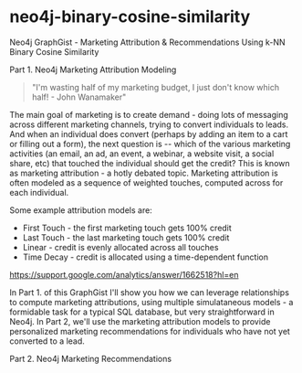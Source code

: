 # neo4j-binary-cosine-similarity
Neo4j GraphGist - Marketing Attribution &amp; Recommendations Using k-NN Binary Cosine Similarity

Part 1.
Neo4j Marketing Attribution Modeling

> "I'm wasting half of my marketing budget, I just don't know which half! - John Wanamaker"

The main goal of marketing is to create demand - doing lots of messaging across different marketing channels, trying to convert individuals to leads. And when an individual does convert (perhaps by adding an item to a cart or filling out a form), the next question is -- which of the various marketing activities (an email, an ad, an event, a webinar, a website visit, a social share, etc) that touched the individual should get the credit?  This is known as marketing attribution - a hotly debated topic.  Marketing attribution is often modeled as a sequence of weighted touches, computed across for each individual.

Some example attribution models are:

 * First Touch - the first marketing touch gets 100% credit
 * Last Touch - the last marketing touch gets 100% credit
 * Linear - credit is evenly allocated across all touches
 * Time Decay - credit is allocated using a time-dependent function

https://support.google.com/analytics/answer/1662518?hl=en

In Part 1. of this GraphGist I'll show you how we can leverage relationships to compute marketing attributions, using multiple simulataneous models - a formidable task for a typical SQL database, but very straightforward in Neo4j.  In Part 2, we'll use the marketing attribution models to provide personalized marketing recommendations for individuals who have not yet converted to a lead.

Part 2.
Neo4j Marketing Recommendations
